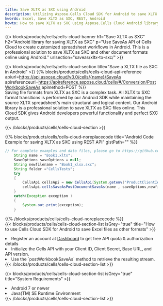 ```yaml
---
title: Save XLTX as SXC using Android 
description: Utilizing Aspose.Cells Cloud SDK for Android to save XLTX format file as SXC format file. 
kwords: Excel, Save XLTX as SXC, REST, Android
howto: How to save XLTX as SXC using Aspose.Cells Cloud Android library.
---
```



{{< blocks/products/cells/cells-cloud-banner h1="Save XLTX as SXC" h2="Android library for saving XLTX as SXC" p="Use SaveAs API of Cells Cloud to create customized spreadsheet workflows in Android. This is a professional solution to save XLTX as SXC and other document formats online using Android." urlsection="saveas/xltx-to-sxc/" >}}

{{< blocks/products/cells/cells-cloud-section  title="Save a XLTX file as SXC in Android" >}}
{{% blocks/products/cells/cells-cloud-api-reference  apiurl=https://api.aspose.cloud/v3.0/cells/{name}/SaveAs  apireferenceurl=https://apireference.aspose.cloud/cells/#/Conversion/PostWorkbookSaveAs  apimethod=POST %}}
<br/>
Saving file formats from XLTX as SXC is a complex task. All XLTX to SXC format transitions is performed by our Android SDK while maintaining the source XLTX spreadsheet's main structural and logical content. Our Android library is a professional solution to save XLTX as SXC files online. This Cloud SDK gives Android developers powerful functionality and perfect SXC output.

{{< /blocks/products/cells/cells-cloud-section >}}

{{% blocks/products/cells/cells-cloud-noreplacecode title="Android Code Example for saving XLTX as SXC using REST API" gistPath="" %}}
  
```java
// For complete examples and data files, please go to https://github.com/aspose-cells-cloud/aspose-cells-cloud-android/
    String name = "Book1.xltx";
    SaveOptions saveOptions = null;
    String newfilename = "Book1_xlsx.sxc";
    String folder ="CellsTests";
    try
    {
        CellsApi cellsApi = new CellsApi(System.getenv("ProductClientId"), System.getenv("ProductClientSecret"));
        cellsApi.cellsSaveAsPostDocumentSaveAs(name , saveOptions,newfilename,false,false,folder,null,null,null,true);                       
    }
    catch(Exception exception )
    {
        System.out.print(exception);
    }
```
  
{{% /blocks/products/cells/cells-cloud-noreplacecode  %}}
<br/>
{{< blocks/products/cells/cells-cloud-section-list isGrey="true"  title="How to use Cells Cloud SDK for Android to save Excel files as other formats" >}}
<li>Register an account at <a href="https://dashboard.aspose.cloud/">Dashboard</a> to get free API quota & authorization details</li>
<li>Initialize the Cells API with your Client ID, Client Secret, Base URL, and API version.</li>
<li>Use the `postWorkbookSaveAs` method to retrieve the resulting stream.</li>
{{< /blocks/products/cells/cells-cloud-section-list >}}

{{< blocks/products/cells/cells-cloud-section-list isGrey="true"  title="System Requirements" >}}
<li>Android 7 or newer</li>
<li>Java(TM) SE Runtime Environment</li>
{{< /blocks/products/cells/cells-cloud-section-list >}}
